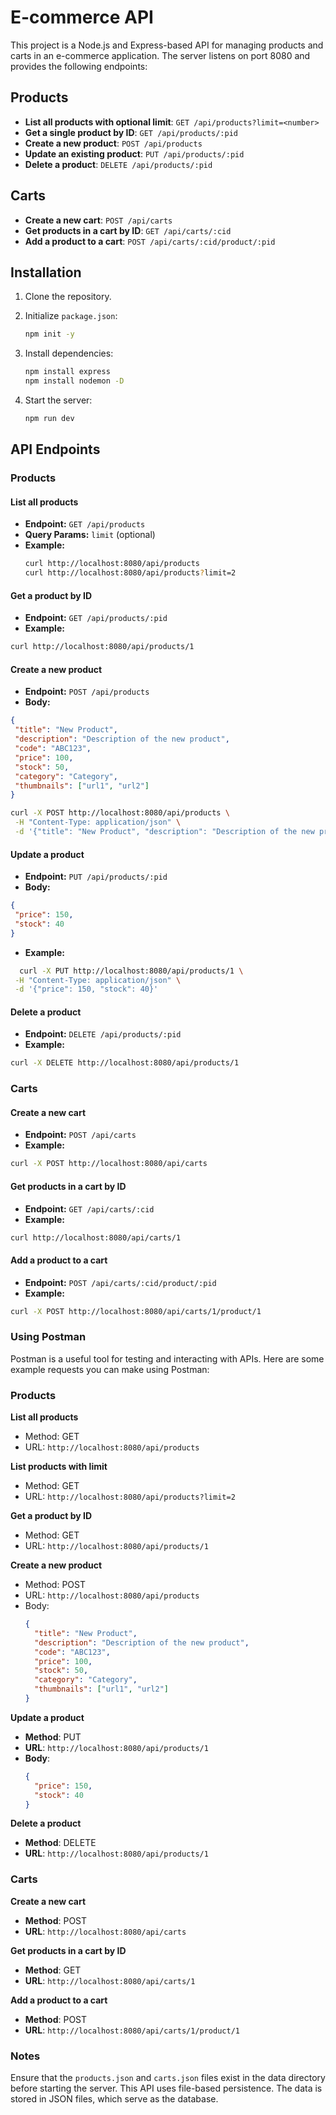 # E-commerce API

This project is a Node.js and Express-based API for managing products and carts in an e-commerce application. The server listens on port 8080 and provides the following endpoints:

## Products

- **List all products with optional limit**: `GET /api/products?limit=<number>`
- **Get a single product by ID**: `GET /api/products/:pid`
- **Create a new product**: `POST /api/products`
- **Update an existing product**: `PUT /api/products/:pid`
- **Delete a product**: `DELETE /api/products/:pid`

## Carts

- **Create a new cart**: `POST /api/carts`
- **Get products in a cart by ID**: `GET /api/carts/:cid`
- **Add a product to a cart**: `POST /api/carts/:cid/product/:pid`

## Installation

1. Clone the repository.

2. Initialize `package.json`:
    ```bash
    npm init -y
    ```

3. Install dependencies:
    ```bash
    npm install express
    npm install nodemon -D
    ```

4. Start the server:
    ```bash
    npm run dev
    ```

## API Endpoints

### Products

#### List all products
- **Endpoint:** `GET /api/products`
- **Query Params:** `limit` (optional)
- **Example:**
  ```bash
  curl http://localhost:8080/api/products
  curl http://localhost:8080/api/products?limit=2
  ```

#### Get a product by ID
- **Endpoint:** `GET /api/products/:pid`
- **Example:**
 ```bash
 curl http://localhost:8080/api/products/1
 ```

#### Create a new product
- **Endpoint:** `POST /api/products`
- **Body:**
 ```json
{
  "title": "New Product",
  "description": "Description of the new product",
  "code": "ABC123",
  "price": 100,
  "stock": 50,
  "category": "Category",
  "thumbnails": ["url1", "url2"]
}
 ```

 ```bash
curl -X POST http://localhost:8080/api/products \
  -H "Content-Type: application/json" \
  -d '{"title": "New Product", "description": "Description of the new product", "code": "ABC123", "price": 100, "stock": 50, "category": "Category", "thumbnails": ["url1", "url2"]}'
 ```
#### Update a product
- **Endpoint:** `PUT /api/products/:pid`
- **Body:**

 ```json
{
  "price": 150,
  "stock": 40
}
 ```
- **Example:**
 ```bash
   curl -X PUT http://localhost:8080/api/products/1 \
  -H "Content-Type: application/json" \
  -d '{"price": 150, "stock": 40}'
 ```

#### Delete a product
- **Endpoint:** `DELETE /api/products/:pid`
- **Example:**
 ```bash
curl -X DELETE http://localhost:8080/api/products/1
 ```

### Carts
#### Create a new cart
- **Endpoint:** `POST /api/carts`
- **Example:**
 ```bash
curl -X POST http://localhost:8080/api/carts
 ```
#### Get products in a cart by ID
- **Endpoint:** `GET /api/carts/:cid`
- **Example:**
 ```bash
curl http://localhost:8080/api/carts/1
 ```

#### Add a product to a cart
- **Endpoint:** `POST /api/carts/:cid/product/:pid`
- **Example:**
 ```bash
curl -X POST http://localhost:8080/api/carts/1/product/1
 ```

### Using Postman

Postman is a useful tool for testing and interacting with APIs. Here are some example requests you can make using Postman:

### Products

**List all products**

- Method: GET
- URL: `http://localhost:8080/api/products`

**List products with limit**

- Method: GET
- URL: `http://localhost:8080/api/products?limit=2`

**Get a product by ID**

- Method: GET
- URL: `http://localhost:8080/api/products/1`

**Create a new product**

- Method: POST
- URL: `http://localhost:8080/api/products`
- Body:
  ```json
  {
    "title": "New Product",
    "description": "Description of the new product",
    "code": "ABC123",
    "price": 100,
    "stock": 50,
    "category": "Category",
    "thumbnails": ["url1", "url2"]
  }

**Update a product**

- **Method**: PUT
- **URL**: `http://localhost:8080/api/products/1`
- **Body**:
  ```json
  {
    "price": 150,
    "stock": 40
  }

**Delete a product**

- **Method**: DELETE
- **URL**: `http://localhost:8080/api/products/1`

### Carts

**Create a new cart**

- **Method**: POST
- **URL**: `http://localhost:8080/api/carts`

**Get products in a cart by ID**

- **Method**: GET
- **URL**: `http://localhost:8080/api/carts/1`

**Add a product to a cart**

- **Method**: POST
- **URL**: `http://localhost:8080/api/carts/1/product/1`

### Notes

Ensure that the `products.json` and `carts.json` files exist in the data directory before starting the server. This API uses file-based persistence. The data is stored in JSON files, which serve as the database.